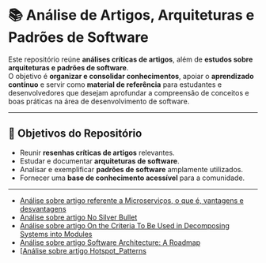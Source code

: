 # 📚 Análise de Artigos, Arquiteturas e Padrões de Software  

Este repositório reúne **análises críticas de artigos**, além de **estudos sobre arquiteturas e padrões de software**.  
O objetivo é **organizar e consolidar conhecimentos**, apoiar o **aprendizado contínuo** e servir como **material de referência** para estudantes e desenvolvedores que desejam aprofundar a compreensão de conceitos e boas práticas na área de desenvolvimento de software.  

---

## 🔎 Objetivos do Repositório  
- Reunir **resenhas críticas de artigos** relevantes.  
- Estudar e documentar **arquiteturas de software**.  
- Analisar e exemplificar **padrões de software** amplamente utilizados.  
- Fornecer uma **base de conhecimento acessível** para a comunidade.  

---

- [Análise sobre artigo referente a Microserviços, o que é, vantagens e desvantagens](Resenha__Microservices_.pdf)
- [Análise sobre artigo No Silver Bullet](Resenha__No_Silver_Bullet_.pdf)
- [Análise sobre artigo On the Criteria To Be Used in Decomposing Systems into Modules](Resenha__Criteria_for_Modularization_.pdf)
- [Análise sobre artigo Software Architecture: A Roadmap](Resenha__Software_Architecture__A_Roadmap_.pdf)
- [[Análise sobre artigo Hotspot_Patterns](Resenha__Hotspot_Patterns_.pdf)
 

